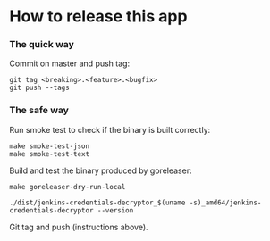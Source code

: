 # How to release this app

### The quick way

Commit on master and push tag:

    git tag <breaking>.<feature>.<bugfix>
    git push --tags
    
### The safe way

Run smoke test to check if the binary is built correctly:

    make smoke-test-json
    make smoke-test-text

Build and test the binary produced by goreleaser:

    make goreleaser-dry-run-local
    
    ./dist/jenkins-credentials-decryptor_$(uname -s)_amd64/jenkins-credentials-decryptor --version
   
   
Git tag and push (instructions above). 